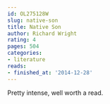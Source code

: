 ```yaml
---
id: OL275128W
slug: native-son
title: Native Son
author: Richard Wright
rating: 4
pages: 504
categories:
- literature
reads:
- finished_at: '2014-12-28'
---
```

Pretty intense, well worth a read.
